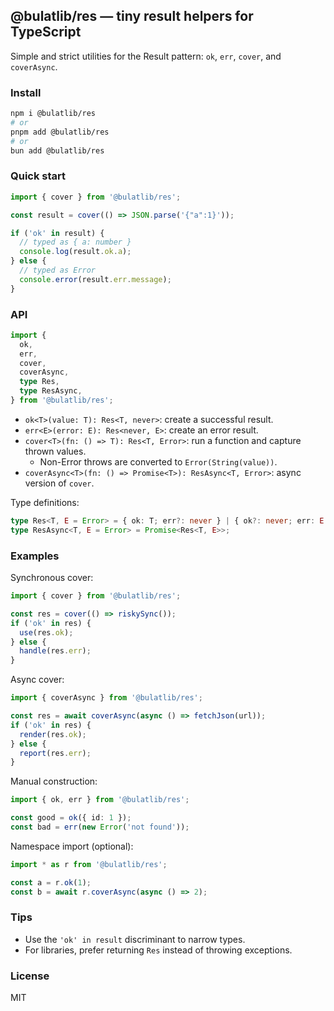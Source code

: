 ## @bulatlib/res — tiny result helpers for TypeScript

Simple and strict utilities for the Result pattern: `ok`, `err`, `cover`, and `coverAsync`.

### Install

```bash
npm i @bulatlib/res
# or
pnpm add @bulatlib/res
# or
bun add @bulatlib/res
```

### Quick start

```ts
import { cover } from '@bulatlib/res';

const result = cover(() => JSON.parse('{"a":1}'));

if ('ok' in result) {
  // typed as { a: number }
  console.log(result.ok.a);
} else {
  // typed as Error
  console.error(result.err.message);
}
```

### API

```ts
import {
  ok,
  err,
  cover,
  coverAsync,
  type Res,
  type ResAsync,
} from '@bulatlib/res';
```

- `ok<T>(value: T): Res<T, never>`: create a successful result.
- `err<E>(error: E): Res<never, E>`: create an error result.
- `cover<T>(fn: () => T): Res<T, Error>`: run a function and capture thrown values.
  - Non-Error throws are converted to `Error(String(value))`.
- `coverAsync<T>(fn: () => Promise<T>): ResAsync<T, Error>`: async version of `cover`.

Type definitions:

```ts
type Res<T, E = Error> = { ok: T; err?: never } | { ok?: never; err: E };
type ResAsync<T, E = Error> = Promise<Res<T, E>>;
```

### Examples

Synchronous cover:

```ts
import { cover } from '@bulatlib/res';

const res = cover(() => riskySync());
if ('ok' in res) {
  use(res.ok);
} else {
  handle(res.err);
}
```

Async cover:

```ts
import { coverAsync } from '@bulatlib/res';

const res = await coverAsync(async () => fetchJson(url));
if ('ok' in res) {
  render(res.ok);
} else {
  report(res.err);
}
```

Manual construction:

```ts
import { ok, err } from '@bulatlib/res';

const good = ok({ id: 1 });
const bad = err(new Error('not found'));
```

Namespace import (optional):

```ts
import * as r from '@bulatlib/res';

const a = r.ok(1);
const b = await r.coverAsync(async () => 2);
```

### Tips

- Use the `'ok' in result` discriminant to narrow types.
- For libraries, prefer returning `Res` instead of throwing exceptions.

### License

MIT
